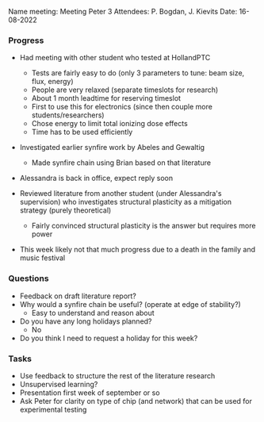 Name meeting: Meeting Peter 3
Attendees: P. Bogdan, J. Kievits
Date: 16-08-2022 

### Progress
- Had meeting with other student who tested at HollandPTC
	- Tests are fairly easy to do (only 3 parameters to tune: beam size, flux, energy)
	- People are very relaxed (separate timeslots for research)
	- About 1 month leadtime for reserving timeslot
	- First to use this for electronics (since then couple more students/researchers)
	- Chose energy to limit total ionizing dose effects
	- Time has to be used efficiently
- Investigated earlier synfire work by Abeles and Gewaltig
	- Made synfire chain using Brian based on that literature
- Alessandra is back in office, expect reply soon
- Reviewed literature from another student (under Alessandra's supervision) who investigates structural plasticity as a mitigation strategy (purely theoretical) 
	- Fairly convinced structural plasticity is the answer but requires more power

- This week likely not that much progress due to a death in the family and music festival 

### Questions
- Feedback on draft literature report?
- Why would a synfire chain be useful? (operate at edge of stability?)
	- Easy to understand and reason about
- Do you have any long holidays planned?
	- No
- Do you think I need to request a holiday for this week?

### Tasks 
- Use feedback to structure the rest of the literature research
- Unsupervised learning?
- Presentation first week of september or so
- Ask Peter for clarity on type of chip (and network) that can be used for experimental testing